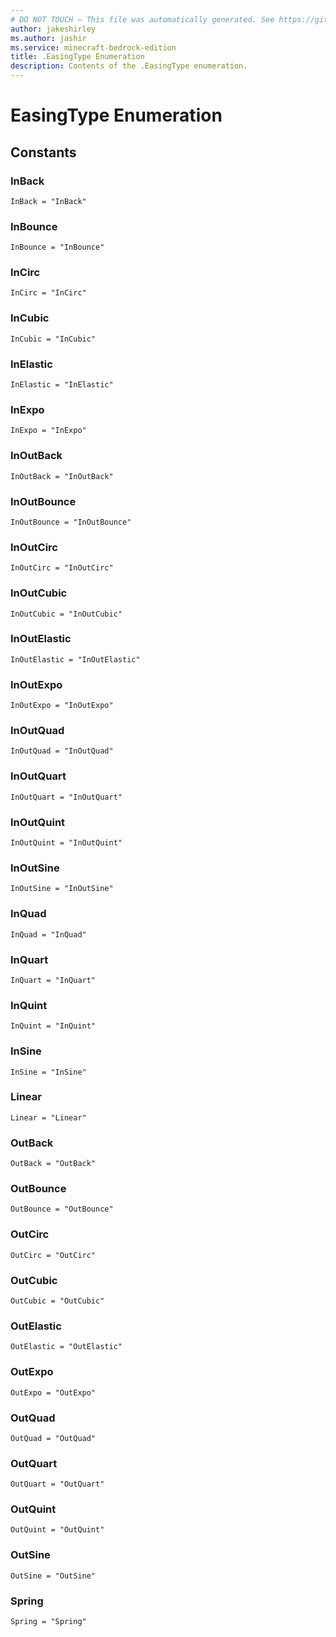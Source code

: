 ```yaml
---
# DO NOT TOUCH — This file was automatically generated. See https://github.com/mojang/minecraftapidocsgenerator to modify descriptions, examples, etc.
author: jakeshirley
ms.author: jashir
ms.service: minecraft-bedrock-edition
title: .EasingType Enumeration
description: Contents of the .EasingType enumeration.
---
```

# EasingType Enumeration

## Constants
### **InBack**
`InBack = "InBack"`
### **InBounce**
`InBounce = "InBounce"`
### **InCirc**
`InCirc = "InCirc"`
### **InCubic**
`InCubic = "InCubic"`
### **InElastic**
`InElastic = "InElastic"`
### **InExpo**
`InExpo = "InExpo"`
### **InOutBack**
`InOutBack = "InOutBack"`
### **InOutBounce**
`InOutBounce = "InOutBounce"`
### **InOutCirc**
`InOutCirc = "InOutCirc"`
### **InOutCubic**
`InOutCubic = "InOutCubic"`
### **InOutElastic**
`InOutElastic = "InOutElastic"`
### **InOutExpo**
`InOutExpo = "InOutExpo"`
### **InOutQuad**
`InOutQuad = "InOutQuad"`
### **InOutQuart**
`InOutQuart = "InOutQuart"`
### **InOutQuint**
`InOutQuint = "InOutQuint"`
### **InOutSine**
`InOutSine = "InOutSine"`
### **InQuad**
`InQuad = "InQuad"`
### **InQuart**
`InQuart = "InQuart"`
### **InQuint**
`InQuint = "InQuint"`
### **InSine**
`InSine = "InSine"`
### **Linear**
`Linear = "Linear"`
### **OutBack**
`OutBack = "OutBack"`
### **OutBounce**
`OutBounce = "OutBounce"`
### **OutCirc**
`OutCirc = "OutCirc"`
### **OutCubic**
`OutCubic = "OutCubic"`
### **OutElastic**
`OutElastic = "OutElastic"`
### **OutExpo**
`OutExpo = "OutExpo"`
### **OutQuad**
`OutQuad = "OutQuad"`
### **OutQuart**
`OutQuart = "OutQuart"`
### **OutQuint**
`OutQuint = "OutQuint"`
### **OutSine**
`OutSine = "OutSine"`
### **Spring**
`Spring = "Spring"`
